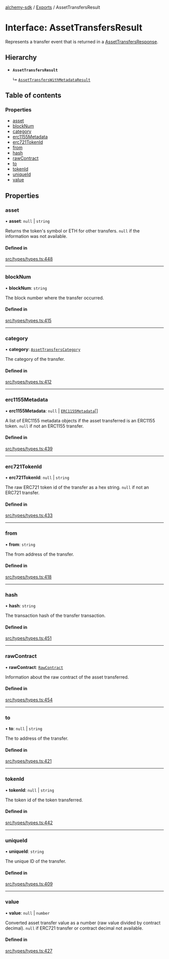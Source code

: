 [alchemy-sdk](../README.md) / [Exports](../modules.md) / AssetTransfersResult

# Interface: AssetTransfersResult

Represents a transfer event that is returned in a [AssetTransfersResponse](AssetTransfersResponse.md).

## Hierarchy

- **`AssetTransfersResult`**

  ↳ [`AssetTransfersWithMetadataResult`](AssetTransfersWithMetadataResult.md)

## Table of contents

### Properties

- [asset](AssetTransfersResult.md#asset)
- [blockNum](AssetTransfersResult.md#blocknum)
- [category](AssetTransfersResult.md#category)
- [erc1155Metadata](AssetTransfersResult.md#erc1155metadata)
- [erc721TokenId](AssetTransfersResult.md#erc721tokenid)
- [from](AssetTransfersResult.md#from)
- [hash](AssetTransfersResult.md#hash)
- [rawContract](AssetTransfersResult.md#rawcontract)
- [to](AssetTransfersResult.md#to)
- [tokenId](AssetTransfersResult.md#tokenid)
- [uniqueId](AssetTransfersResult.md#uniqueid)
- [value](AssetTransfersResult.md#value)

## Properties

### asset

• **asset**: ``null`` \| `string`

Returns the token's symbol or ETH for other transfers. `null` if the
information was not available.

#### Defined in

[src/types/types.ts:448](https://github.com/alchemyplatform/alchemy-sdk-js/blob/5cfa150/src/types/types.ts#L448)

___

### blockNum

• **blockNum**: `string`

The block number where the transfer occurred.

#### Defined in

[src/types/types.ts:415](https://github.com/alchemyplatform/alchemy-sdk-js/blob/5cfa150/src/types/types.ts#L415)

___

### category

• **category**: [`AssetTransfersCategory`](../enums/AssetTransfersCategory.md)

The category of the transfer.

#### Defined in

[src/types/types.ts:412](https://github.com/alchemyplatform/alchemy-sdk-js/blob/5cfa150/src/types/types.ts#L412)

___

### erc1155Metadata

• **erc1155Metadata**: ``null`` \| [`ERC1155Metadata`](ERC1155Metadata.md)[]

A list of ERC1155 metadata objects if the asset transferred is an ERC1155
token. `null` if not an ERC1155 transfer.

#### Defined in

[src/types/types.ts:439](https://github.com/alchemyplatform/alchemy-sdk-js/blob/5cfa150/src/types/types.ts#L439)

___

### erc721TokenId

• **erc721TokenId**: ``null`` \| `string`

The raw ERC721 token id of the transfer as a hex string. `null` if not an
ERC721 transfer.

#### Defined in

[src/types/types.ts:433](https://github.com/alchemyplatform/alchemy-sdk-js/blob/5cfa150/src/types/types.ts#L433)

___

### from

• **from**: `string`

The from address of the transfer.

#### Defined in

[src/types/types.ts:418](https://github.com/alchemyplatform/alchemy-sdk-js/blob/5cfa150/src/types/types.ts#L418)

___

### hash

• **hash**: `string`

The transaction hash of the transfer transaction.

#### Defined in

[src/types/types.ts:451](https://github.com/alchemyplatform/alchemy-sdk-js/blob/5cfa150/src/types/types.ts#L451)

___

### rawContract

• **rawContract**: [`RawContract`](RawContract.md)

Information about the raw contract of the asset transferred.

#### Defined in

[src/types/types.ts:454](https://github.com/alchemyplatform/alchemy-sdk-js/blob/5cfa150/src/types/types.ts#L454)

___

### to

• **to**: ``null`` \| `string`

The to address of the transfer.

#### Defined in

[src/types/types.ts:421](https://github.com/alchemyplatform/alchemy-sdk-js/blob/5cfa150/src/types/types.ts#L421)

___

### tokenId

• **tokenId**: ``null`` \| `string`

The token id of the token transferred.

#### Defined in

[src/types/types.ts:442](https://github.com/alchemyplatform/alchemy-sdk-js/blob/5cfa150/src/types/types.ts#L442)

___

### uniqueId

• **uniqueId**: `string`

The unique ID of the transfer.

#### Defined in

[src/types/types.ts:409](https://github.com/alchemyplatform/alchemy-sdk-js/blob/5cfa150/src/types/types.ts#L409)

___

### value

• **value**: ``null`` \| `number`

Converted asset transfer value as a number (raw value divided by contract
decimal). `null` if ERC721 transfer or contract decimal not available.

#### Defined in

[src/types/types.ts:427](https://github.com/alchemyplatform/alchemy-sdk-js/blob/5cfa150/src/types/types.ts#L427)
